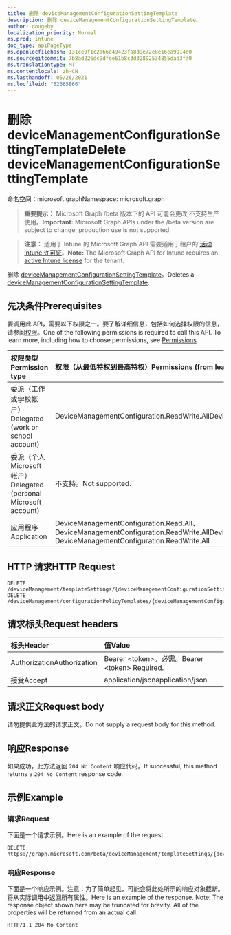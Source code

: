 ```yaml
---
title: 删除 deviceManagementConfigurationSettingTemplate
description: 删除 deviceManagementConfigurationSettingTemplate。
author: dougeby
localization_priority: Normal
ms.prod: intune
doc_type: apiPageType
ms.openlocfilehash: 131ce9f1c2a66e49423fa8d9e72e8e16ea9914d0
ms.sourcegitcommit: 7b8ad226dc9dfee61b8c3d32892534855dad3fa0
ms.translationtype: MT
ms.contentlocale: zh-CN
ms.lasthandoff: 05/26/2021
ms.locfileid: "52665866"
---
```

# <a name="delete-devicemanagementconfigurationsettingtemplate"></a><span data-ttu-id="365c8-103">删除 deviceManagementConfigurationSettingTemplate</span><span class="sxs-lookup"><span data-stu-id="365c8-103">Delete deviceManagementConfigurationSettingTemplate</span></span>

<span data-ttu-id="365c8-104">命名空间：microsoft.graph</span><span class="sxs-lookup"><span data-stu-id="365c8-104">Namespace: microsoft.graph</span></span>

> <span data-ttu-id="365c8-105">**重要提示：** Microsoft Graph /beta 版本下的 API 可能会更改;不支持生产使用。</span><span class="sxs-lookup"><span data-stu-id="365c8-105">**Important:** Microsoft Graph APIs under the /beta version are subject to change; production use is not supported.</span></span>

> <span data-ttu-id="365c8-106">**注意：** 适用于 Intune 的 Microsoft Graph API 需要适用于租户的 [活动 Intune 许可证](https://go.microsoft.com/fwlink/?linkid=839381)。</span><span class="sxs-lookup"><span data-stu-id="365c8-106">**Note:** The Microsoft Graph API for Intune requires an [active Intune license](https://go.microsoft.com/fwlink/?linkid=839381) for the tenant.</span></span>

<span data-ttu-id="365c8-107">删除 [deviceManagementConfigurationSettingTemplate](../resources/intune-deviceconfigv2-devicemanagementconfigurationsettingtemplate.md)。</span><span class="sxs-lookup"><span data-stu-id="365c8-107">Deletes a [deviceManagementConfigurationSettingTemplate](../resources/intune-deviceconfigv2-devicemanagementconfigurationsettingtemplate.md).</span></span>

## <a name="prerequisites"></a><span data-ttu-id="365c8-108">先决条件</span><span class="sxs-lookup"><span data-stu-id="365c8-108">Prerequisites</span></span>
<span data-ttu-id="365c8-p101">要调用此 API，需要以下权限之一。要了解详细信息，包括如何选择权限的信息，请参阅[权限](/graph/permissions-reference)。</span><span class="sxs-lookup"><span data-stu-id="365c8-p101">One of the following permissions is required to call this API. To learn more, including how to choose permissions, see [Permissions](/graph/permissions-reference).</span></span>

|<span data-ttu-id="365c8-111">权限类型</span><span class="sxs-lookup"><span data-stu-id="365c8-111">Permission type</span></span>|<span data-ttu-id="365c8-112">权限（从最低特权到最高特权）</span><span class="sxs-lookup"><span data-stu-id="365c8-112">Permissions (from least to most privileged)</span></span>|
|:---|:---|
|<span data-ttu-id="365c8-113">委派（工作或学校帐户）</span><span class="sxs-lookup"><span data-stu-id="365c8-113">Delegated (work or school account)</span></span>|<span data-ttu-id="365c8-114">DeviceManagementConfiguration.ReadWrite.All</span><span class="sxs-lookup"><span data-stu-id="365c8-114">DeviceManagementConfiguration.ReadWrite.All</span></span>|
|<span data-ttu-id="365c8-115">委派（个人 Microsoft 帐户）</span><span class="sxs-lookup"><span data-stu-id="365c8-115">Delegated (personal Microsoft account)</span></span>|<span data-ttu-id="365c8-116">不支持。</span><span class="sxs-lookup"><span data-stu-id="365c8-116">Not supported.</span></span>|
|<span data-ttu-id="365c8-117">应用程序</span><span class="sxs-lookup"><span data-stu-id="365c8-117">Application</span></span>|<span data-ttu-id="365c8-118">DeviceManagementConfiguration.Read.All、DeviceManagementConfiguration.ReadWrite.All</span><span class="sxs-lookup"><span data-stu-id="365c8-118">DeviceManagementConfiguration.Read.All, DeviceManagementConfiguration.ReadWrite.All</span></span>|

## <a name="http-request"></a><span data-ttu-id="365c8-119">HTTP 请求</span><span class="sxs-lookup"><span data-stu-id="365c8-119">HTTP Request</span></span>
<!-- {
  "blockType": "ignored"
}
-->
``` http
DELETE /deviceManagement/templateSettings/{deviceManagementConfigurationSettingTemplateId}
DELETE /deviceManagement/configurationPolicyTemplates/{deviceManagementConfigurationPolicyTemplateId}/settingTemplates/{deviceManagementConfigurationSettingTemplateId}
```

## <a name="request-headers"></a><span data-ttu-id="365c8-120">请求标头</span><span class="sxs-lookup"><span data-stu-id="365c8-120">Request headers</span></span>
|<span data-ttu-id="365c8-121">标头</span><span class="sxs-lookup"><span data-stu-id="365c8-121">Header</span></span>|<span data-ttu-id="365c8-122">值</span><span class="sxs-lookup"><span data-stu-id="365c8-122">Value</span></span>|
|:---|:---|
|<span data-ttu-id="365c8-123">Authorization</span><span class="sxs-lookup"><span data-stu-id="365c8-123">Authorization</span></span>|<span data-ttu-id="365c8-124">Bearer &lt;token&gt;。必需。</span><span class="sxs-lookup"><span data-stu-id="365c8-124">Bearer &lt;token&gt; Required.</span></span>|
|<span data-ttu-id="365c8-125">接受</span><span class="sxs-lookup"><span data-stu-id="365c8-125">Accept</span></span>|<span data-ttu-id="365c8-126">application/json</span><span class="sxs-lookup"><span data-stu-id="365c8-126">application/json</span></span>|

## <a name="request-body"></a><span data-ttu-id="365c8-127">请求正文</span><span class="sxs-lookup"><span data-stu-id="365c8-127">Request body</span></span>
<span data-ttu-id="365c8-128">请勿提供此方法的请求正文。</span><span class="sxs-lookup"><span data-stu-id="365c8-128">Do not supply a request body for this method.</span></span>

## <a name="response"></a><span data-ttu-id="365c8-129">响应</span><span class="sxs-lookup"><span data-stu-id="365c8-129">Response</span></span>
<span data-ttu-id="365c8-130">如果成功，此方法返回 `204 No Content` 响应代码。</span><span class="sxs-lookup"><span data-stu-id="365c8-130">If successful, this method returns a `204 No Content` response code.</span></span>

## <a name="example"></a><span data-ttu-id="365c8-131">示例</span><span class="sxs-lookup"><span data-stu-id="365c8-131">Example</span></span>

### <a name="request"></a><span data-ttu-id="365c8-132">请求</span><span class="sxs-lookup"><span data-stu-id="365c8-132">Request</span></span>
<span data-ttu-id="365c8-133">下面是一个请求示例。</span><span class="sxs-lookup"><span data-stu-id="365c8-133">Here is an example of the request.</span></span>
``` http
DELETE https://graph.microsoft.com/beta/deviceManagement/templateSettings/{deviceManagementConfigurationSettingTemplateId}
```

### <a name="response"></a><span data-ttu-id="365c8-134">响应</span><span class="sxs-lookup"><span data-stu-id="365c8-134">Response</span></span>
<span data-ttu-id="365c8-p102">下面是一个响应示例。注意：为了简单起见，可能会将此处所示的响应对象截断。将从实际调用中返回所有属性。</span><span class="sxs-lookup"><span data-stu-id="365c8-p102">Here is an example of the response. Note: The response object shown here may be truncated for brevity. All of the properties will be returned from an actual call.</span></span>
``` http
HTTP/1.1 204 No Content
```




